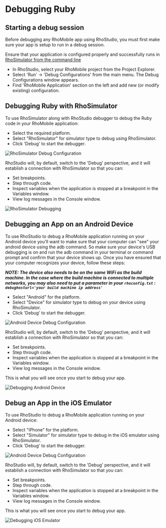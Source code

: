 # Debugging Ruby

## Starting a debug session
Before debugging any RhoMobile app using RhoStudio, you must first make sure your app is setup to run in a debug session.

Ensure that your application is configured properly and successfully runs in [RhoSimulator from the command line](#running-rhosimulator-from-command-line)

* In RhoStudio, select your RhoMobile project from the Project Explorer.
* Select 'Run' -> 'Debug Configurations' from the main menu. The Debug Configurations window appears.
* Find 'RhoMobile Application' section on the left and add new (or modify existing) configuration.

## Debugging Ruby with RhoSimulator
To use RhoSimulator along with RhoStudio debugger to debug the Ruby code in your RhoMobile application:

* Select the required platform.
* Select "RhoSimulator" for simulator type to debug using RhoSimulator.
* Click 'Debug' to start the debugger.

![RhoSimulator Debug Configuration](https://s3.amazonaws.com/docs.tau-technologies.com/images/guide/debugging_with_rhosimulator/debug-configuration.png)

RhoStudio will, by default, switch to the 'Debug' perspective, and it will establish a connection with RhoSimulator so that you can:

* Set breakpoints.
* Step through code.
* Inspect variables when the application is stopped at a breakpoint in the Variables window.
* View log messages in the Console window.

![RhoSimulator Debugging](https://s3.amazonaws.com/docs.tau-technologies.com/images/guide/debugging_with_rhosimulator/rhostudio-debug-ruby.png)

## Debugging an App on an Android Device
To use RhoStudio to debug a RhoMobile application running on your Android device you'll want to make sure that your computer can "see" your android device using the adb command. So make sure your device's USB debugging is on and run the adb command in your terminal or command prompt and confirm that your device shows up. Once you have ensured that your computer recognizes your device, follow these steps:

***NOTE: The device also needs to be on the same WiFi as the build machine. In the case where the build machine is connected to multiple networks, you may also need to put a parameter in your `rhoconfig.txt` : `debughosturl='your build machine ip address'`***

* Select "Android" for the platform.
* Select "Device" for simulator type to debug on your device using RhoSimulator.
* Click 'Debug' to start the debugger.

![Android Device Debug Configuration](https://s3.amazonaws.com/docs.tau-technologies.com/images/rhodocs/guide/debugging_ruby/android_device_debug_config.png)

RhoStudio will, by default, switch to the 'Debug' perspective, and it will establish a connection with RhoSimulator so that you can:

* Set breakpoints.
* Step through code.
* Inspect variables when the application is stopped at a breakpoint in the Variables window.
* View log messages in the Console window.

This is what you will see once you start to debug your app.

![Debugging Android Device](https://s3.amazonaws.com/docs.tau-technologies.com/images/rhodocs/guide/debugging_ruby/debug_android_device.png)

## Debug an App in the iOS Emulator
To use RhoStudio to debug a RhoMobile application running on your Android device:

* Select "iPhone" for the platform.
* Select "Simulator" for simulator type to debug in the iOS emulator using RhoSimulator.
* Click 'Debug' to start the debugger.

![Android Device Debug Configuration](https://s3.amazonaws.com/docs.tau-technologies.com/images/rhodocs/guide/debugging_ruby/ios_emulator_debug_config.png)

RhoStudio will, by default, switch to the 'Debug' perspective, and it will establish a connection with RhoSimulator so that you can:

* Set breakpoints.
* Step through code.
* Inspect variables when the application is stopped at a breakpoint in the Variables window.
* View log messages in the Console window.

This is what you will see once you start to debug your app.

![Debugging iOS Emulator](https://s3.amazonaws.com/docs.tau-technologies.com/images/rhodocs/guide/debugging_ruby/debug_ios_emulator.png)
